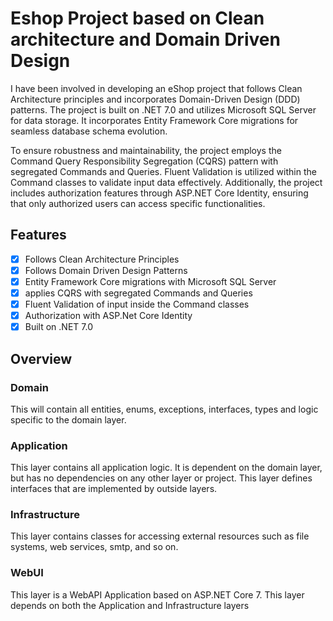 # Eshop Project based on Clean architecture and Domain Driven Design

I have been involved in developing an eShop project that follows Clean Architecture principles and incorporates Domain-Driven Design (DDD) patterns. The project is built on .NET 7.0 and utilizes Microsoft SQL Server for data storage. It incorporates Entity Framework Core migrations for seamless database schema evolution.

To ensure robustness and maintainability, the project employs the Command Query Responsibility Segregation (CQRS) pattern with segregated Commands and Queries. Fluent Validation is utilized within the Command classes to validate input data effectively. Additionally, the project includes authorization features through ASP.NET Core Identity, ensuring that only authorized users can access specific functionalities.

## Features

- [x] Follows Clean Architecture Principles
- [x] Follows Domain Driven Design Patterns 
- [x] Entity Framework Core migrations with Microsoft SQL Server
- [x] applies CQRS with segregated Commands and Queries
- [x] Fluent Validation of input inside the Command classes
- [x] Authorization with ASP.Net Core Identity 
- [x] Built on .NET 7.0

## Overview

### Domain

This will contain all entities, enums, exceptions, interfaces, types and logic specific to the domain layer.

### Application

This layer contains all application logic. It is dependent on the domain layer, but has no dependencies on any other layer or project. This layer defines interfaces that are implemented by outside layers.

### Infrastructure

This layer contains classes for accessing external resources such as file systems, web services, smtp, and so on.

### WebUI

This layer is a WebAPI Application based on  ASP.NET Core 7. This layer depends on both the Application and Infrastructure layers
